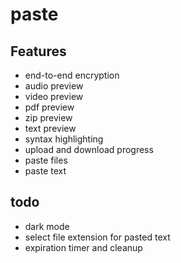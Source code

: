 # paste

## Features
- end-to-end encryption
- audio preview
- video preview
- pdf preview
- zip preview
- text preview
- syntax highlighting
- upload and download progress
- paste files
- paste text

## todo
- dark mode
- select file extension for pasted text
- expiration timer and cleanup